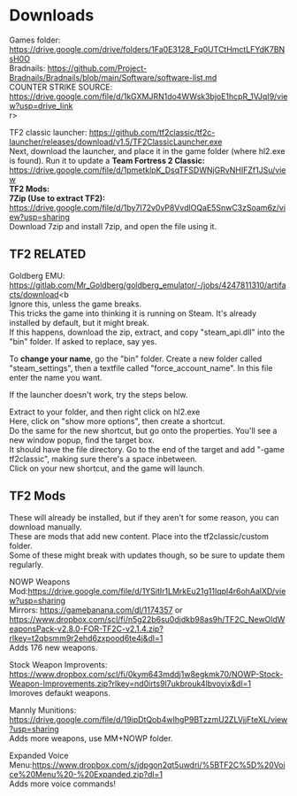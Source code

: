 # Downloads
Games folder: https://drive.google.com/drive/folders/1Fa0E3128_Fq0UTCtHmctLFYdK7BNsH0O<br>
Bradnails: https://github.com/Project-Bradnails/Bradnails/blob/main/Software/software-list.md<br>
COUNTER STRIKE SOURCE: https://drive.google.com/file/d/1kGXMJRN1do4WWsk3bjoE1hcpR_1VJqI9/view?usp=drive_link<br>r>


TF2 classic launcher: https://github.com/tf2classic/tf2c-launcher/releases/download/v1.5/TF2ClassicLauncher.exe<br>
Next, download the launcher, and place it in the game folder (where hl2.exe is found). Run it to update a
**Team Fortress 2 Classic:** https://drive.google.com/file/d/1pmetklpK_DsqTFSDWNjGRvNHIFZf1JSu/view<br>
**TF2 Mods:** <br>
**7Zip (Use to extract TF2):** https://drive.google.com/file/d/1by7I72v0vP8VvdlOQaE5SnwC3zSoam6z/view?usp=sharing<br>
Download 7zip and install 7zip, and open the file using it.<br>

## TF2 RELATED<br>

Goldberg EMU: https://gitlab.com/Mr_Goldberg/goldberg_emulator/-/jobs/4247811310/artifacts/download<b<br>
Ignore this, unless the game breaks.<br>
This tricks the game into thinking it is running on Steam. It's already installed by default, but it might break.<br>
If this happens, download the zip, extract, and copy "steam_api.dll" into the "bin" folder. If asked to replace, say yes.<br>

To **change your name**, go the "bin" folder. Create a new folder called "steam_settings", then a textfile called "force_account_name". In this file enter the name you want.<br>

If the launcher  doesn't work, try the steps below.<br>

Extract to your folder, and then right click on hl2.exe<br>
Here, click on "show more options", then create a shortcut.<br>
Do the same for the new shortcut, but go onto the properties. You'll see a new window popup, find the target box.<br>
It should have the file directory. Go to the end of the target and add "-game tf2classic", making sure there's a space inbetween.<br>
Click on your new shortcut, and the game will launch.

## TF2 Mods<br>
These will already be installed, but if they aren't for some reason, you can download manually.<br>
These are mods that add new content. Place into the tf2classic/custom folder.<br>
Some of these might break with updates though, so be sure to update them regularly.<br>

NOWP Weapons Mod:https://drive.google.com/file/d/1YSitIr1LMrkEu21g11Iqpl4r6ohAalXD/view?usp=sharing<br>
Mirrors: https://gamebanana.com/dl/1174357 or https://www.dropbox.com/scl/fi/n5g22b6su0djdkb98as9h/TF2C_NewOldWeaponsPack-v2.8.0-FOR-TF2C-v2.1.4.zip?rlkey=t2qbsmm9r2ehd6zxpood6te4j&dl=1<br>
Adds 176 new weapons.<br>

Stock Weapon Improvents: https://www.dropbox.com/scl/fi/0kym643mddj1w8egkmk70/NOWP-Stock-Weapon-Improvements.zip?rlkey=nd0irts9l7ukbrouk4lbvoyix&dl=1<br>
Imoroves defaukt weapons.<br>

Mannly Munitions: https://drive.google.com/file/d/19ipDtQob4wIhgP9BTzzmU2ZLVjjFteXL/view?usp=sharing<br>
Adds more weapons, use MM+NOWP folder.<br>

Expanded Voice Menu:https://www.dropbox.com/s/jdpgon2qt5uwdri/%5BTF2C%5D%20Voice%20Menu%20-%20Expanded.zip?dl=1<br>
Adds more voice commands!<br>
